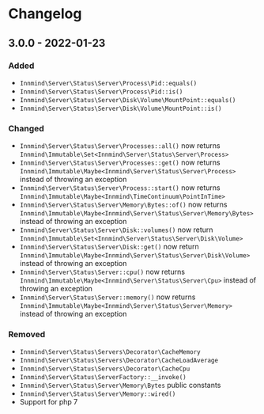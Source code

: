 # Changelog

## 3.0.0 - 2022-01-23

### Added

- `Innmind\Server\Status\Server\Process\Pid::equals()`
- `Innmind\Server\Status\Server\Process\Pid::is()`
- `Innmind\Server\Status\Server\Disk\Volume\MountPoint::equals()`
- `Innmind\Server\Status\Server\Disk\Volume\MountPoint::is()`

### Changed

- `Innmind\Server\Status\Server\Processes::all()` now returns `Innmind\Immutable\Set<Innmind\Server\Status\Server\Process>`
- `Innmind\Server\Status\Server\Processes::get()` now returns `Innmind\Immutable\Maybe<Innmind\Server\Status\Server\Process>` instead of throwing an exception
- `Innmind\Server\Status\Server\Process::start()` now returns `Innmind\Immutable\Maybe<Innmind\TimeContinuum\PointInTime>`
- `Innmind\Server\Status\Server\Memory\Bytes::of()` now returns `Innmind\Immutable\Maybe<Innmind\Server\Status\Server\Memory\Bytes>` instead of throwing an exception
- `Innmind\Server\Status\Server\Disk::volumes()` now return `Innmind\Immutable\Set<Innmind\Server\Status\Server\Disk\Volume>`
- `Innmind\Server\Status\Server\Disk::get()` now return `Innmind\Immutable\Maybe<Innmind\Server\Status\Server\Disk\Volume>` instead of throwing an exception
- `Innmind\Server\Status\Server::cpu()` now returns `Innmind\Immutable\Maybe<Innmind\Server\Status\Server\Cpu>` instead of throwing an exception
- `Innmind\Server\Status\Server::memory()` now returns `Innmind\Immutable\Maybe<Innmind\Server\Status\Server\Memory>` instead of throwing an exception

### Removed

- `Innmind\Server\Status\Servers\Decorator\CacheMemory`
- `Innmind\Server\Status\Servers\Decorator\CacheLoadAverage`
- `Innmind\Server\Status\Servers\Decorator\CacheCpu`
- `Innmind\Server\Status\ServerFactory::__invoke()`
- `Innmind\Server\Status\Server\Memory\Bytes` public constants
- `Innmind\Server\Status\Server\Memory::wired()`
- Support for php 7
